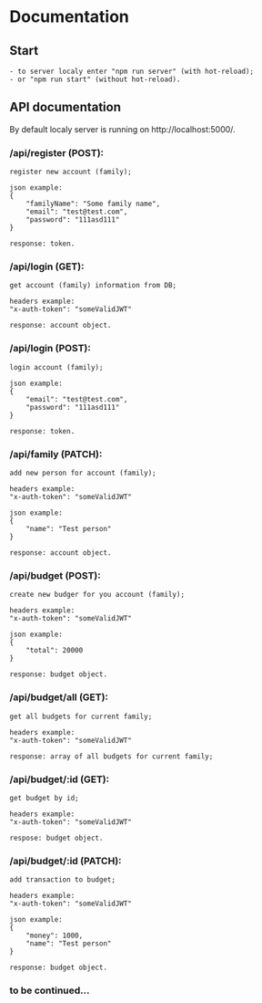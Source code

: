 # Documentation

## Start

    - to server localy enter "npm run server" (with hot-reload);
    - or "npm run start" (without hot-reload).

## API documentation

By default localy server is running on http://localhost:5000/.

### /api/register (POST):
    register new account (family);

    json example:
    {
        "familyName": "Some family name",
        "email": "test@test.com",
        "password": "111asd111"
    }

    response: token.

### /api/login (GET):
    get account (family) information from DB;

    headers example:
    "x-auth-token": "someValidJWT"

    response: account object.

### /api/login (POST):
    login account (family);

    json example:
    {
        "email": "test@test.com",
        "password": "111asd111"
    }

    response: token.

### /api/family (PATCH):
    add new person for account (family);

    headers example:
    "x-auth-token": "someValidJWT"

    json example:
    {
        "name": "Test person"
    }

    response: account object.

### /api/budget (POST):
    create new budger for you account (family);

    headers example:
    "x-auth-token": "someValidJWT"

    json example:
    {
        "total": 20000
    }

    response: budget object.

### /api/budget/all (GET):
    get all budgets for current family;

    headers example:
    "x-auth-token": "someValidJWT"

    response: array of all budgets for current family;

### /api/budget/:id (GET):
    get budget by id;

    headers example:
    "x-auth-token": "someValidJWT"

    respose: budget object.

### /api/budget/:id (PATCH):
    add transaction to budget;

    headers example:
    "x-auth-token": "someValidJWT"

    json example:
    {
        "money": 1000,
        "name": "Test person"
    }

    response: budget object.

### to be continued...